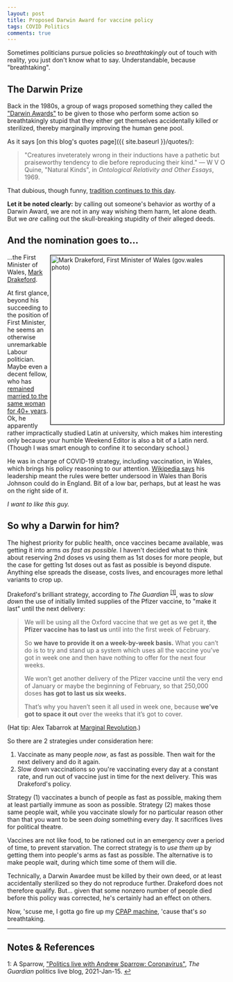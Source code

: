 ```yaml
---
layout: post
title: Proposed Darwin Award for vaccine policy
tags: COVID Politics
comments: true
---
```


Sometimes politicians pursue policies so _breathtakingly_ out of touch with reality, you
just don't know what to say.  Understandable, because "breathtaking".  


## The Darwin Prize  

Back in the 1980s, a group of wags proposed something they called the 
["Darwin Awards"](https://en.wikipedia.org/wiki/Darwin_Awards) to be given to those who
perform some action so breathtakingly stupid that they either get themselves accidentally
killed or sterilized, thereby marginally improving the human gene pool.  

As it says [on this blog's quotes page]({{ site.baseurl }}/quotes/):  
> "Creatures inveterately wrong in their inductions have a pathetic but praiseworthy
> tendency to die before reproducing their kind." &mdash; W V O Quine, "Natural Kinds", 
> in _Ontological Relativity and Other Essays_, 1969.  

That dubious, though funny, [tradition continues to this day](https://darwinawards.com/).  

__Let it be noted clearly:__ by calling out someone's behavior as worthy of a Darwin Award, we are not
in any way wishing them harm, let alone death.  But we _are_ calling out the
skull-breaking stupidity of their alleged deeds.  


## And the nomination goes to&hellip;  

<img src="{{ site.baseurl }}/images/2021-03-30-darwin-award-vaccine-drakeford.jpg"
width="400" height="390" alt="Mark Drakeford, First Minister of Wales (gov.wales photo)" title="Mark Drakeford, First Minister of Wales (gov.wales photo)" style="float: right; margin: 3px 3px 3px 3px; border: 1px solid #000000;"/>
&hellip;the First Minister of Wales,
[Mark Drakeford](https://en.wikipedia.org/wiki/Mark_Drakeford).  

At first glance, beyond his succeeding to the position of First Minister, he seems an
otherwise unremarkable Labour politician.  Maybe even a decent fellow, who has 
[remained married to the same woman for 40+ years](https://en.wikipedia.org/wiki/Mark_Drakeford#First_Minister).
Ok, he apparently rather impractically studied Latin at university, which makes him
interesting only because your humble Weekend Editor is also a bit of a Latin nerd.
(Though I was smart enough to confine it to secondary school.)  

He was in charge of COVID-19 strategy, including vaccination, in Wales, which brings his
policy reasoning to our attention.
[Wikipedia says](https://en.wikipedia.org/wiki/Mark_Drakeford#First_Minister) his
leadership meant the rules were better undersood in Wales than Boris Johnson could do in
England.  Bit of a low bar, perhaps, but at least he was on the right side of it.  

_I want to like this guy._  


## So why a Darwin for him?  

The highest priority for public health, once vaccines became available, was getting it
into arms _as fast as possible._  I haven't decided what to think about reserving 2nd
doses vs using them as 1st doses for more people, but the case for getting 1st doses out
as fast as possible is beyond dispute.  Anything else spreads the disease, costs lives,
and encourages more lethal variants to crop up.  

Drakeford's brilliant strategy, according to _The Guardian_ <sup id="fn1a">[[1]](#fn1)</sup>, was
to _slow down_ the use of initially limited supplies of the Pfizer vaccine, to "make it
last" until the next delivery:  

> We will be using all the Oxford vaccine that we get as we get it, __the Pfizer vaccine has
> to last us__ until into the first week of February.  
>  
> So __we have to provide it on a week-by-week basis.__ What you can’t do is to try and stand
> up a system which uses all the vaccine you’ve got in week one and then have nothing to
> offer for the next four weeks.  
>  
> We won’t get another delivery of the Pfizer vaccine until the very end of January or
> maybe the beginning of February, so that 250,000 doses __has got to last us six weeks.__  
>  
> That’s why you haven’t seen it all used in week one, because __we’ve got to space it out__
> over the weeks that it’s got to cover.  

(Hat tip: Alex Tabarrok at [Marginal Revolution](https://marginalrevolution.com/).)

So there are 2 strategies under consideration here:  
1. Vaccinate as many people _now_, as fast as possible.  Then wait for the next delivery
   and do it again.  
2. Slow down vaccinations so you're vaccinating every day at a constant rate, and run out
   of vaccine just in time for the next delivery.  This was Drakeford's policy.  

Strategy (1) vaccinates a bunch of people as fast as possible, making them at least
partially immune as soon as possible.  Strategy (2) makes those same people wait, while
you vaccinate slowly for no particular reason other than that you want to be seen _doing_
something every day.  It sacrifices lives for political theatre.  

Vaccines are not like food, to be rationed out in an emergency over a period of time, to
prevent starvation.  The correct strategy is to _use them up_ by getting them into
people's arms as fast as possible.  The alternative is to make people wait, during which
time some of them will die.  

Technically, a Darwin Awardee must be killed by their own deed, or at least accidentally
sterilized so they do not reproduce further.  Drakeford does not therefore qualify.
But&hellip; given that some nonzero number of people died before this policy
was corrected, he's certainly had an effect on others.  

Now, 'scuse me, I gotta go fire up my
[CPAP machine](https://en.wikipedia.org/wiki/Continuous_positive_airway_pressure),
'cause that's _so_ breathtaking.  

---

## Notes &amp; References  

<!--
<sup id="fn1a">[[1]](#fn1)</sup>
<a id="fn1">1</a>: [↩](#fn1a)  
-->

<a id="fn1">1</a>: A Sparrow, ["Politics live with Andrew Sparrow: Coronavirus"](https://www.theguardian.com/politics/live/2021/jan/15/uk-covid-coronavirus-live-news-updates-boris-johnson-vaccines-schools?page=with:block-60019e668f08c2ca166f5f95#block-60019e668f08c2ca166f5f95), _The Guardian_ politics live blog, 2021-Jan-15. [↩](#fn1a)  
